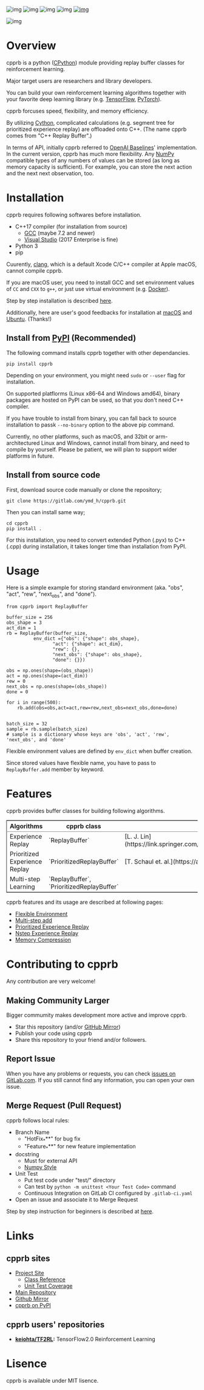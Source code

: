 ![img](https://img.shields.io/gitlab/pipeline/ymd_h/cpprb.svg)
![img](https://img.shields.io/pypi/v/cpprb.svg)
![img](https://img.shields.io/pypi/l/cpprb.svg)
![img](https://img.shields.io/pypi/status/cpprb.svg)
[![img](https://gitlab.com/ymd_h/cpprb/badges/master/coverage.svg)](https://ymd_h.gitlab.io/cpprb/coverage/)

![img](./site/static/images/favicon.png)


# Overview

cpprb is a python ([CPython](https://github.com/python/cpython/tree/master/Python)) module providing replay buffer classes for
reinforcement learning.

Major target users are researchers and library developers.

You can build your own reinforcement learning algorithms together with
your favorite deep learning library (e.g. [TensorFlow](https://www.tensorflow.org/), [PyTorch](https://pytorch.org/)).

cpprb forcuses speed, flexibility, and memory efficiency.

By utilizing [Cython](https://cython.org/), complicated calculations (e.g. segment tree for
prioritized experience replay) are offloaded onto C++.
(The name cpprb comes from "C++ Replay Buffer".)

In terms of API, initially cpprb referred to [OpenAI Baselines](https://github.com/openai/baselines)'
implementation. In the current version, cpprb has much more
flexibility. Any [NumPy](https://numpy.org/) compatible types of any numbers of values can
be stored (as long as memory capacity is sufficient). For example, you
can store the next action and the next next observation, too.


# Installation

cpprb requires following softwares before installation.

-   C++17 compiler (for installation from source)
    -   [GCC](https://gcc.gnu.org/) (maybe 7.2 and newer)
    -   [Visual Studio](https://visualstudio.microsoft.com/) (2017 Enterprise is fine)
-   Python 3
-   pip

Cuurently, [clang](https://clang.llvm.org/), which is a default Xcode C/C++ compiler at Apple macOS,
cannot compile cpprb.

If you are macOS user, you need to install GCC and set environment values
of `CC` and `CXX` to `g++`, or just use virtual environment (e.g. [Docker](https://www.docker.com/)).

Step by step installation is described [here](https://ymd_h.gitlab.io/cpprb/installation/install_on_macos/).

Additionally, here are user's good feedbacks for installation at [macOS](https://github.com/keiohta/tf2rl/issues/75) and [Ubuntu](https://gitlab.com/ymd_h/cpprb/issues/73).
(Thanks!)


## Install from [PyPI](https://pypi.org/) (Recommended)

The following command installs cpprb together with other dependancies.

    pip install cpprb

Depending on your environment, you might need `sudo` or `--user` flag
for installation.

On supported platflorms (Linux x86-64 and Windows amd64), binary
packages are hosted on PyPI can be used, so that you don't need C++ compiler.

If you have trouble to install from binary, you can fall back to
source installation to passk `--no-binary` option to the above pip command.

Currently, no other platforms, such as macOS, and 32bit or
arm-architectured Linux and Windows, cannot install from binary, and
need to compile by yourself. Please be patient, we will plan to
support wider platforms in future.


## Install from source code

First, download source code manually or clone the repository;

    git clone https://gitlab.com/ymd_h/cpprb.git

Then you can install same way;

    cd cpprb
    pip install .

For this installation, you need to convert extended Python (.pyx) to
C++ (.cpp) during installation, it takes longer time than installation
from PyPI.


# Usage

Here is a simple example for storing standard environment (aka. "obs",
"act", "rew", "next<sub>obs</sub>", and "done").

    from cpprb import ReplayBuffer
    
    buffer_size = 256
    obs_shape = 3
    act_dim = 1
    rb = ReplayBuffer(buffer_size,
    		  env_dict ={"obs": {"shape": obs_shape},
    			     "act": {"shape": act_dim},
    			     "rew": {},
    			     "next_obs": {"shape": obs_shape},
    			     "done": {}})
    
    obs = np.ones(shape=(obs_shape))
    act = np.ones(shape=(act_dim))
    rew = 0
    next_obs = np.ones(shape=(obs_shape))
    done = 0
    
    for i in range(500):
        rb.add(obs=obs,act=act,rew=rew,next_obs=next_obs,done=done)
    
    
    batch_size = 32
    sample = rb.sample(batch_size)
    # sample is a dictionary whose keys are 'obs', 'act', 'rew', 'next_obs', and 'done'

Flexible environment values are defined by `env_dict` when buffer creation.

Since stored values have flexible name, you have to pass to
`ReplayBuffer.add` member by keyword.


# Features

cpprb provides buffer classes for building following algorithms.

<table border="2" cellspacing="0" cellpadding="6" rules="groups" frame="hsides">


<colgroup>
<col  class="org-left" />

<col  class="org-left" />

<col  class="org-left" />
</colgroup>
<thead>
<tr>
<th scope="col" class="org-left">Algorithms</th>
<th scope="col" class="org-left">cpprb class</th>
<th scope="col" class="org-left">Paper</th>
</tr>
</thead>

<tbody>
<tr>
<td class="org-left">Experience Replay</td>
<td class="org-left">`ReplayBuffer`</td>
<td class="org-left">[L. J. Lin](https://link.springer.com/article/10.1007/BF00992699)</td>
</tr>


<tr>
<td class="org-left">Prioritized Experience Replay</td>
<td class="org-left">`PrioritizedReplayBuffer`</td>
<td class="org-left">[T. Schaul et. al.](https://arxiv.org/abs/1511.05952)</td>
</tr>


<tr>
<td class="org-left">Multi-step Learning</td>
<td class="org-left">`ReplayBuffer`, `PrioritizedReplayBuffer`</td>
<td class="org-left">&#xa0;</td>
</tr>
</tbody>
</table>

cpprb features and its usage are described at following pages:

-   [Flexible Environment](https://ymd_h.gitlab.io/cpprb/features/flexible_environment/)
-   [Multi-step add](https://ymd_h.gitlab.io/cpprb/features/multistep_add/)
-   [Prioritized Experience Replay](https://ymd_h.gitlab.io/cpprb/features/per/)
-   [Nstep Experience Replay](https://ymd_h.gitlab.io/cpprb/features/nstep/)
-   [Memory Compression](https://ymd_h.gitlab.io/cpprb/features/memory_compression/)


# Contributing to cpprb

Any contribution are very welcome!


## Making Community Larger

Bigger commumity makes development more active and improve cpprb.

-   Star this repository (and/or [GitHub Mirror](https://github.com/yamada-github-account/cpprb))
-   Publish your code using cpprb
-   Share this repository to your friend and/or followers.


## Report Issue

When you have any problems or requests, you can check [issues on GitLab.com](https://gitlab.com/ymd_h/cpprb/issues).
If you still cannot find any information, you can open your own issue.


## Merge Request (Pull Request)

cpprb follows local rules:

-   Branch Name
    -   "HotFix<sub>\*</sub>\*\*" for bug fix
    -   "Feature<sub>\*</sub>\*\*" for new feature implementation
-   docstring
    -   Must for external API
    -   [Numpy Style](https://numpydoc.readthedocs.io/en/latest/format.html)
-   Unit Test
    -   Put test code under "test/" directory
    -   Can test by `python -m unittest <Your Test Code>` command
    -   Continuous Integration on GitLab CI configured by `.gitlab-ci.yaml`
-   Open an issue and associate it to Merge Request

Step by step instruction for beginners is described at [here](https://ymd_h.gitlab.io/cpprb/contributing/merge_request).


# Links


## cpprb sites

-   [Project Site](https://ymd_h.gitlab.io/cpprb/)
    -   [Class Reference](https://ymd_h.gitlab.io/cpprb/api/)
    -   [Unit Test Coverage](https://ymd_h.gitlab.io/cpprb/coverage/)
-   [Main Repository](https://gitlab.com/ymd_h/cpprb)
-   [Github Mirror](https://github.com/yamada-github-account/cpprb)
-   [cpprb on PyPI](https://pypi.org/project/cpprb/)


## cpprb users' repositories

-   **[keiohta/TF2RL](https://github.com/keiohta/tf2rl):** TensorFlow2.0 Reinforcement Learning


# Lisence

cpprb is available under MIT lisence.

